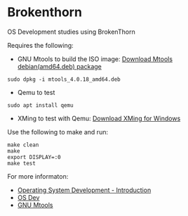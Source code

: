 Brokenthorn
===
OS Development studies using BrokenThorn

Requires the following:
* GNU Mtools to build the ISO image: [Download Mtools debian(amd64.deb) package](https://www.gnu.org/software/mtools/)
```
sudo dpkg -i mtools_4.0.18_amd64.deb
```
* Qemu to test
```
sudo apt install qemu
```
* XMing to test with Qemu: [Download XMing for Windows](https://sourceforge.net/projects/xming/files/Xming/6.9.0.31/)

Use the following to make and run:
```
make clean
make
export DISPLAY=:0
make test
```

For more informaton:
* [Operating System Development - Introduction](http://brokenthorn.com/Resources/OSDev1.html)
* [OS Dev](http://wiki.osdev.org/Main_Page)
* [GNU Mtools](https://www.gnu.org/software/mtools/manual/mtools.html)
